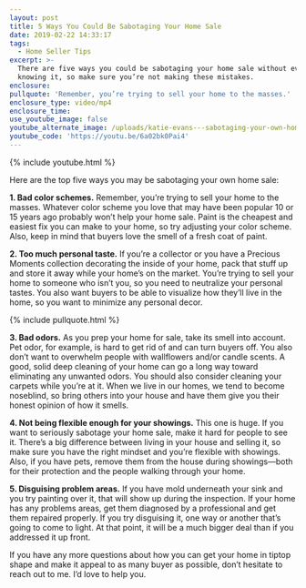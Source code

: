 ```yaml
---
layout: post
title: 5 Ways You Could Be Sabotaging Your Home Sale
date: 2019-02-22 14:33:17
tags:
  - Home Seller Tips
excerpt: >-
  There are five ways you could be sabotaging your home sale without even
  knowing it, so make sure you’re not making these mistakes.
enclosure:
pullquote: 'Remember, you’re trying to sell your home to the masses.'
enclosure_type: video/mp4
enclosure_time:
use_youtube_image: false
youtube_alternate_image: /uploads/katie-evans---sabotaging-your-own-home-sale-youtube.jpg
youtube_code: 'https://youtu.be/6a02bk0Pai4'
---
```


{% include youtube.html %}

Here are the top five ways you may be sabotaging your own home sale:&nbsp;

**1. Bad color schemes.** Remember, you’re trying to sell your home to the masses. Whatever color scheme you love that may have been popular 10 or 15 years ago probably won’t help your home sale. Paint is the cheapest and easiest fix you can make to your home, so try adjusting your color scheme. Also, keep in mind that buyers love the smell of a fresh coat of paint.&nbsp;

**2. Too much personal taste.** If you’re a collector or you have a Precious Moments collection decorating the inside of your home, pack that stuff up and store it away while your home’s on the market. You’re trying to sell your home to someone who isn’t you, so you need to neutralize your personal tastes. You also want buyers to be able to visualize how they’ll live in the home, so you want to minimize any personal decor.&nbsp;

{% include pullquote.html %}

**3. Bad odors.** As you prep your home for sale, take its smell into account. Pet odor, for example, is hard to get rid of and can turn buyers off. You also don’t want to overwhelm people with wallflowers and/or candle scents. A good, solid deep cleaning of your home can go a long way toward eliminating any unwanted odors. You should also consider cleaning your carpets while you’re at it. When we live in our homes, we tend to become noseblind, so bring others into your house and have them give you their honest opinion of how it smells.&nbsp;

**4. Not being flexible enough for your showings.** This one is huge. If you want to seriously sabotage your home sale, make it hard for people to see it. There’s a big difference between living in your house and selling it, so make sure you have the right mindset and you’re flexible with showings. Also, if you have pets, remove them from the house during showings—both for their protection and the people walking through your home.&nbsp;

**5. Disguising problem areas.** If you have mold underneath your sink and you try painting over it, that will show up during the inspection. If your home has any problems areas, get them diagnosed by a professional and get them repaired properly. If you try disguising it, one way or another that’s going to come to light. At that point, it will be a much bigger deal than if you addressed it up front.&nbsp;

If you have any more questions about how you can get your home in tiptop shape and make it appeal to as many buyer as possible, don’t hesitate to reach out to me. I’d love to help you.<br>&nbsp;